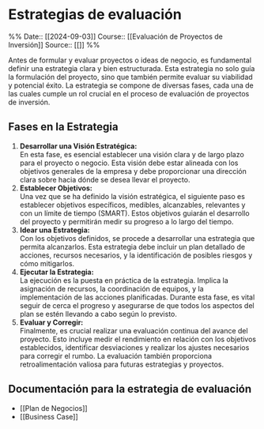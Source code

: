 # Estrategias de evaluación

%%
Date:: [[2024-09-03]]
Course:: [[Evaluación de Proyectos de Inversión]]
Source:: [[]]
%%

Antes de formular y evaluar proyectos o ideas de negocio, es fundamental definir una estrategia clara y bien estructurada. Esta estrategia no solo guía la formulación del proyecto, sino que también permite evaluar su viabilidad y potencial éxito. La estrategia se compone de diversas fases, cada una de las cuales cumple un rol crucial en el proceso de evaluación de proyectos de inversión.

## Fases en la Estrategia

1. **Desarrollar una Visión Estratégica:**  
    En esta fase, es esencial establecer una visión clara y de largo plazo para el proyecto o negocio. Esta visión debe estar alineada con los objetivos generales de la empresa y debe proporcionar una dirección clara sobre hacia dónde se desea llevar el proyecto.
2. **Establecer Objetivos:**  
    Una vez que se ha definido la visión estratégica, el siguiente paso es establecer objetivos específicos, medibles, alcanzables, relevantes y con un límite de tiempo (SMART). Estos objetivos guiarán el desarrollo del proyecto y permitirán medir su progreso a lo largo del tiempo.
3. **Idear una Estrategia:**  
    Con los objetivos definidos, se procede a desarrollar una estrategia que permita alcanzarlos. Esta estrategia debe incluir un plan detallado de acciones, recursos necesarios, y la identificación de posibles riesgos y cómo mitigarlos.
4. **Ejecutar la Estrategia:**  
    La ejecución es la puesta en práctica de la estrategia. Implica la asignación de recursos, la coordinación de equipos, y la implementación de las acciones planificadas. Durante esta fase, es vital seguir de cerca el progreso y asegurarse de que todos los aspectos del plan se estén llevando a cabo según lo previsto.
5. **Evaluar y Corregir:**  
    Finalmente, es crucial realizar una evaluación continua del avance del proyecto. Esto incluye medir el rendimiento en relación con los objetivos establecidos, identificar desviaciones y realizar los ajustes necesarios para corregir el rumbo. La evaluación también proporciona retroalimentación valiosa para futuras estrategias y proyectos.

## Documentación para la estrategia de evaluación

- [[Plan de Negocios]]
- [[Business Case]]